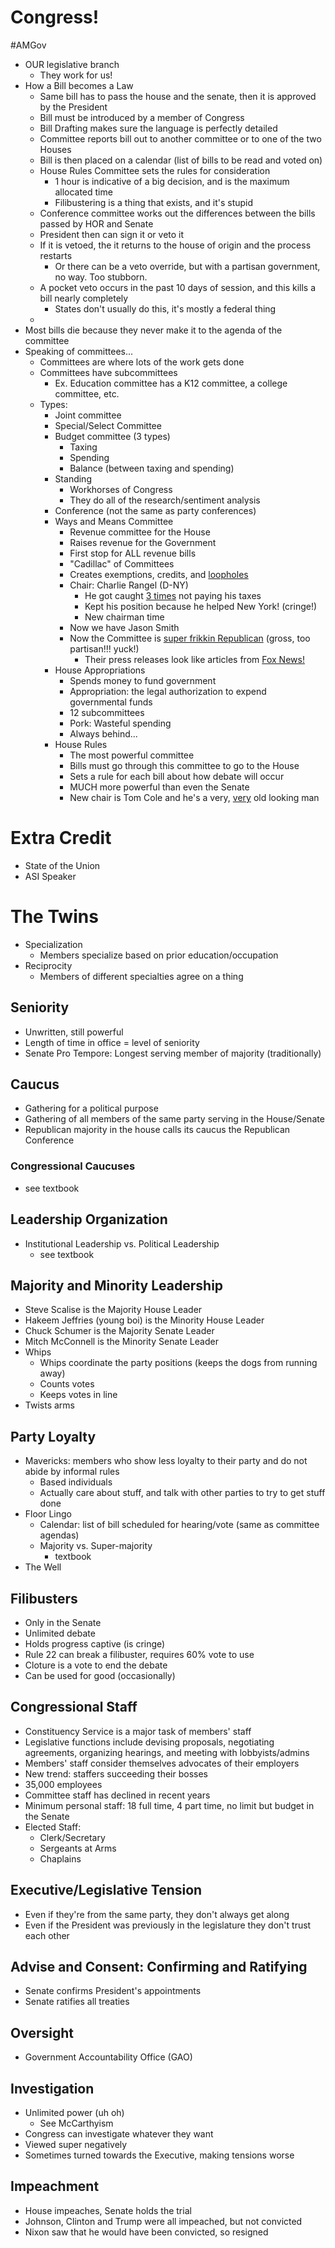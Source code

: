 # Congress!

#AMGov 

- OUR legislative branch
	- They work for us!
- How a Bill becomes a Law
	- Same bill has to pass the house and the senate, then it is approved by the President
	- Bill must be introduced by a member of Congress
	- Bill Drafting makes sure the language is perfectly detailed
	- Committee reports bill out to another committee or to one of the two Houses
	- Bill is then placed on a calendar (list of bills to be read and voted on)
	- House Rules Committee sets the rules for consideration
		- 1 hour is indicative of a big decision, and is the maximum allocated time
		- Filibustering is a thing that exists, and it's stupid
	- Conference committee works out the differences between the bills passed by HOR and Senate
	- President then can sign it or veto it
	- If it is vetoed, the it returns to the house of origin and the process restarts
		- Or there can be a veto override, but with a partisan government, no way. Too stubborn.
	- A pocket veto occurs in the past 10 days of session, and this kills a bill nearly completely
		- States don't usually do this, it's mostly a federal thing
	- 
- Most bills die because they never make it to the agenda of the committee
- Speaking of committees...
	- Committees are where lots of the work gets done
	- Committees have subcommittees
		- Ex. Education committee has a K12 committee, a college committee, etc.
	- Types:
		- Joint committee
		- Special/Select Committee
		- Budget committee (3 types)
			- Taxing
			- Spending
			- Balance (between taxing and spending)
		- Standing
			- Workhorses of Congress
			- They do all of the research/sentiment analysis
		- Conference (not the same as party conferences)
		- Ways and Means Committee
			- Revenue committee for the House
			- Raises revenue for the Government
			- First stop for ALL revenue bills
			- "Cadillac" of Committees
			- Creates exemptions, credits, and <u>loopholes</u> 
			- Chair: Charlie Rangel (D-NY)
				- He got caught <u>3 times</u> not paying his taxes
				- Kept his position because he helped New York! (cringe!)
				- New chairman time
			- Now we have Jason Smith
			- Now the Committee is <u>super frikkin Republican</u> (gross, too partisan!!! yuck!)
				- Their press releases look like articles from <u>Fox News!</u>
		- House Appropriations
			- Spends money to fund government
			- Appropriation: the legal authorization to expend governmental funds
			- 12 subcommittees
			- Pork: Wasteful spending
			- Always behind...
		- House Rules
			- The most powerful committee
			- Bills must go through this committee to go to the House
			- Sets a rule for each bill about how debate will occur
			- MUCH more powerful than even the Senate
			- New chair is Tom Cole and he's a very, <u>very</u> old looking man
# Extra Credit
- State of the Union
- ASI Speaker

# The Twins
- Specialization
	- Members specialize based on prior education/occupation
- Reciprocity
	- Members of different specialties agree on a thing
## Seniority

- Unwritten, still powerful
- Length of time in office = level of seniority
- Senate Pro Tempore: Longest serving member of majority (traditionally)

## Caucus

- Gathering for a political purpose
- Gathering of all members of the same party serving in the House/Senate
- Republican majority in the house calls its caucus the Republican Conference

### Congressional Caucuses

- see textbook

## Leadership Organization

- Institutional Leadership vs. Political Leadership
	- see textbook

## Majority and Minority Leadership

- Steve Scalise is the Majority House Leader
- Hakeem Jeffries (young boi) is the Minority House Leader
- Chuck Schumer is the Majority Senate Leader
- Mitch McConnell is the Minority Senate Leader
- Whips
	- Whips coordinate the party positions (keeps the dogs from running away)
	- Counts votes
	- Keeps votes in line
- Twists arms

## Party Loyalty

- Mavericks: members who show less loyalty to their party and do not abide by informal rules
	- Based individuals
	- Actually care about stuff, and talk with other parties to try to get stuff done
- Floor Lingo
	- Calendar: list of bill scheduled for hearing/vote (same as committee agendas)
	- Majority vs. Super-majority
		- textbook
- The Well

## Filibusters

- Only in the Senate
- Unlimited debate
- Holds progress captive (is cringe)
- Rule 22 can break a filibuster, requires 60% vote to use
- Cloture is a vote to end the debate
- Can be used for good (occasionally)

## Congressional Staff

- Constituency Service is a major task of members' staff
- Legislative functions include devising proposals, negotiating agreements, organizing hearings, and meeting with lobbyists/admins
- Members' staff consider themselves advocates of their employers
- New trend: staffers succeeding their bosses
- 35,000 employees
- Committee staff has declined in recent years
- Minimum personal staff: 18 full time, 4 part time, no limit but budget in the Senate
- Elected Staff:
	- Clerk/Secretary
	- Sergeants at Arms
	- Chaplains

## Executive/Legislative Tension

- Even if they're from the same party, they don't always get along
- Even if the President was previously in the legislature  they don't trust each other

## Advise and Consent: Confirming and Ratifying

- Senate confirms President's appointments
- Senate ratifies all treaties

## Oversight

- Government Accountability Office (GAO)

## Investigation

- Unlimited power (uh oh)
	- See McCarthyism
- Congress can investigate whatever they want
- Viewed super negatively
- Sometimes turned towards the Executive, making tensions worse

## Impeachment

- House impeaches, Senate holds the trial
- Johnson, Clinton and Trump were all impeached, but not convicted
- Nixon saw that he would have been convicted, so resigned
